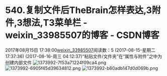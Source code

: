 # 540.复制文件后TheBrain怎样表达,3附件,3想法,T3菜单栏 - weixin_33985507的博客 - CSDN博客
2017年08月15日 17:38:00[weixin_33985507](https://me.csdn.net/weixin_33985507)阅读数：5
(2017-08-15-星期二 17:37:36)
(2017-08-16-周三 04:12:37)“粘贴文件/文件夹”在“属性与附件”之中为创建内部文件
![1373992-7f53a71224f09ca4.png](https://upload-images.jianshu.io/upload_images/1373992-7f53a71224f09ca4.png)
![1373992-6905f45d39634812.png](https://upload-images.jianshu.io/upload_images/1373992-6905f45d39634812.png)
![1373992-b60adb147d0d069b.png](https://upload-images.jianshu.io/upload_images/1373992-b60adb147d0d069b.png)

